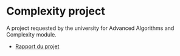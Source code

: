 # Complexity project

A project requested by the university for Advanced Algorithms and Complexity module.
 * [Rapport du projet](https://drive.google.com/file/d/1QBTSRGFyyiKabIchJ8_rAjx48ZK-ea-W/view)
